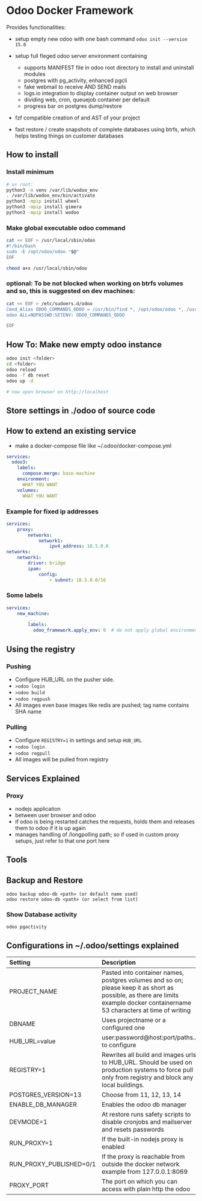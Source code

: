 # Odoo Docker Framework

Provides functionalities:

- setup empty new odoo with one bash command `odoo init --version 15.0`

- setup full fleged odoo server environment containing
  - supports MANIFEST file in odoo root directory to install and uninstall modules
  - postgres with pg_activity, enhanced pgcli
  - fake webmail to receive AND SEND mails
  - logs.io integration to display container output on web browser
  - dividing web, cron, queuejob container per default
  - progress bar on postgres dump/restore

- fzf compatible creation of and AST of your project

- fast restore / create snapshots of complete databases using btrfs, which helps testing things on customer databases

## How to install

### Install minimum

```bash
# as root:
python3 -m venv /var/lib/wodoo_env
. /var/lib/wodoo_env/bin/activate
python3 -mpip install wheel
python3 -mpip install gimera
python3 -mpip install wodoo
```

### Make global executable **odoo** command


```bash
cat << EOF > /usr/local/sbin/odoo
#!/bin/bash
sudo -E /opt/odoo/odoo "$@"
EOF

chmod a+x /usr/local/sbin/odoo
```

### optional: To be not blocked when working on btrfs volumes and so, this is suggested on dev machines:


```bash
cat << EOF > /etc/sudoers.d/odoo
Cmnd_Alias ODOO_COMMANDS_ODOO = /usr/bin/find *, /opt/odoo/odoo *, /usr/bin/btrfs subvolume *, /usr/bin/mkdir *, /usr/bin/mv *, /usr/bin/rsync *, /usr/bin/rm *,  /usr/bin/du *, /usr/local/bin/odoo *, /opt/odoo/odoo *, /usr/bin/btrfs subvol show *, /usr/sbin/gosu *
odoo ALL=NOPASSWD:SETENV: ODOO_COMMANDS_ODOO

EOF
```

## How To: Make new empty odoo instance

```bash
odoo init <folder>
cd <folder>
odoo reload
odoo -f db reset
odoo up -d

# now open browser on http://localhost
```

## Store settings in ./odoo of source code


## How to extend an existing service

- make a docker-compose file like ~/.odoo/docker-compose.yml

```yml
services:
  odoo3:
    labels:
      compose.merge: base-machine
    environment:
      WHAT YOU WANT
    volumes:
      WHAT YOU WANT

```

### Example for fixed ip addresses

```yml
services:
    proxy:
        networks:
            network1:
                ipv4_address: 10.5.0.6
networks:
    network1:
        driver: bridge
        ipam:
            config:
                - subnet: 10.5.0.0/16
```

### Some labels

```yml
services:
    new_machine:
        ...
        labels:
          odoo_framework.apply_env: 0  # do not apply global environment from settings here

```

## Using the registry

### Pushing

* Configure HUB_URL on the pusher side.
* `>odoo login`
* `>odoo build`
* `>odoo regpush`
* All images even base images like redis are pushed; tag name contains SHA name

### Pulling

* Configure `REGISTRY=1` in settings and setup `HUB_URL`
* `>odoo login`
* `>odoo regpull`
* All images will be pulled from registry

## Services Explained

### Proxy

* nodejs application
* between user browser and odoo
* if odoo is being restarted catches the requests, holds them and releases them to odoo if it is up again
* manages handling of /longpolling path; so if used in custom proxy setups, just refer to that one port here


## Tools

## Backup and Restore

```
odoo backup odoo-db <path> (or default name used)
odoo restore odoo-db <path> (or select from list)
```

### Show Database activity

```
odoo pgactivity
```


## Configurations in ~/.odoo/settings explained

| Setting      | Description|
| :---        |    :----   |
| PROJECT_NAME| Pasted into container names, postgres volumes and so on; please keep it as short as possible, as there are limits example docker containername 53 characters at time of writing|
| DBNAME | Uses projectname or a configured one|
| HUB_URL=value| user:password@host:port/paths.. to configure|
| REGISTRY=1      | Rewrites all build and images urls to HUB_URL. Should be used on production systems to force pull only from registry and block any local buildings.|
| POSTGRES_VERSION=13| Choose from 11, 12, 13, 14|
| ENABLE_DB_MANAGER| Enables the odoo db manager|
| DEVMODE=1 | At restore runs safety scripts to disable cronjobs and mailserver and resets passwords|
| RUN_PROXY=1| If the built-in nodejs proxy is enabled |
| RUN_PROXY_PUBLISHED=0/1| If the proxy is reachable from outside the docker network example from 127.0.0.1:8069|
| PROXY_PORT| The port on which you can access with plain http the odoo|
